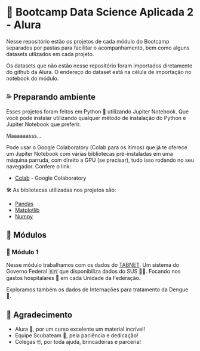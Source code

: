 # :diving_mask: Bootcamp Data Science Aplicada 2 - Alura 
Nesse repositório estão os projetos de cada módulo do Bootcamp separados por pastas para facilitar o acompanhamento, bem como alguns datasets utlizados em cada projeto.

Os datasets que não estão nesse repositório foram importados diretamente do github da Alura. O endereço do dataset está na célula de importação no notebook do módulo.


## :sweat_drops: Preparando ambiente
Esses projetos foram feitos em Python :snake: utilizando Jupiter Notebook. Que você pode instalar utilizando qualquer método de instalação do Python e Jupiter Notebook que preferir. 

Maaaaaasss...

Pode usar o Google Colaboratory (Colab para os ítimos) que já te oferece um Jupiter Notebook com várias bibliotecas pré-instaladas em uma máquina parruda, com direito a GPU (se precisar), tudo isso rodando no seu navegador. Confere o link: 
* [Colab](https://colab.research.google.com) - Google Colaboratory

🛠️ As bibliotecas utilizadas nos projetos são:
* [Pandas](https://pandas.pydata.org/pandas-docs/stable/index.html)
* [Matplotlib](https://matplotlib.org)
* [Numpy](https://numpy.org)

## :scroll: Módulos
### :money_with_wings: Módulo 1
Nesse módulo trabalhamos com os dados do [TABNET](http://tabnet.datasus.gov.br). Um sistema do Governo Federal 🇧🇷 que disponibiliza dados do SUS :woman_health_worker:. Focando nos gastos hospitalares :hospital: em cada Unidade da Federação.

Exploramos também os dados de Internações para tratamento da Dengue :mosquito:.

## 🎁 Agradecimento

* Alura :blue_heart:, por um curso excelente um material incrível!
* Equipe Scubateam :diving_mask:, pela paciência e dedicação! 
* Colegas 🤓, por toda ajuda, brincadeiras e parceria!
